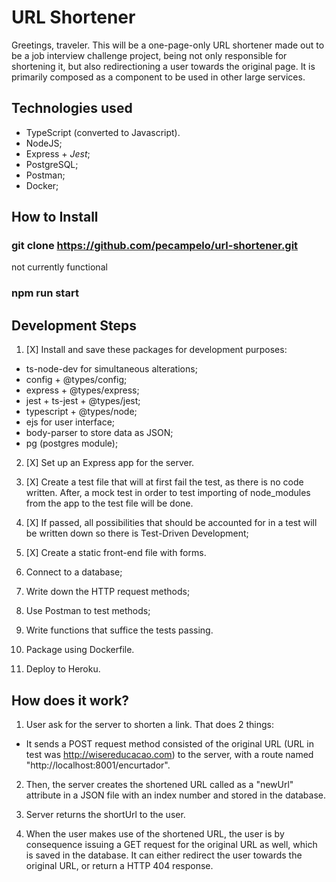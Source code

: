 URL Shortener
=======================

Greetings, traveler. This will be a one-page-only URL shortener made out
to be a job interview challenge project, being not only responsible for shortening it, but also redirectioning a user towards the original page. It is primarily composed as a component to be used in other large services.


## Technologies used

- TypeScript (converted to Javascript).
- NodeJS;
- Express + *Jest*;
- PostgreSQL;
- Postman;
- Docker;

## How to Install

### git clone https://github.com/pecampelo/url-shortener.git
not currently functional

### npm run start

## Development Steps

1. [X] Install and save these packages for development purposes:
- ts-node-dev for simultaneous alterations;
- config + @types/config;
- express + @types/express;
- jest + ts-jest + @types/jest;
- typescript + @types/node;
- ejs for user interface;
- body-parser to store data as JSON;
- pg (postgres module);

2. [X] Set up an Express app for the server.

3. [X] Create a test file that will at first fail the test, as there is
no code written. After, a mock test in order to test importing of node_modules from the app to the test file will be done.

4. [X] If passed, all possibilities that should be accounted for in a test
will be written down so there is Test-Driven Development;

5. [X] Create a static front-end file with forms.

6. Connect to a database;

7. Write down the HTTP request methods;

8. Use Postman to test methods;

9. Write functions that suffice the tests passing.

10. Package using Dockerfile.

11. Deploy to Heroku.

## How does it work?

1. User ask for the server to shorten a link. That does 2 things:

- It sends a POST request method consisted of the original URL (URL in test was http://wisereducacao.com) to the server, with a route named "http://localhost:8001/encurtador".

2. Then, the server creates the shortened URL called as a "newUrl" attribute in a JSON file with an index number and stored in the database.

3. Server returns the shortUrl to the user.

4. When the user makes use of the shortened URL, the user is by consequence issuing a GET request for the original URL as well, which is saved in the database. It can either redirect the user towards the original URL, or return a HTTP 404 response.
